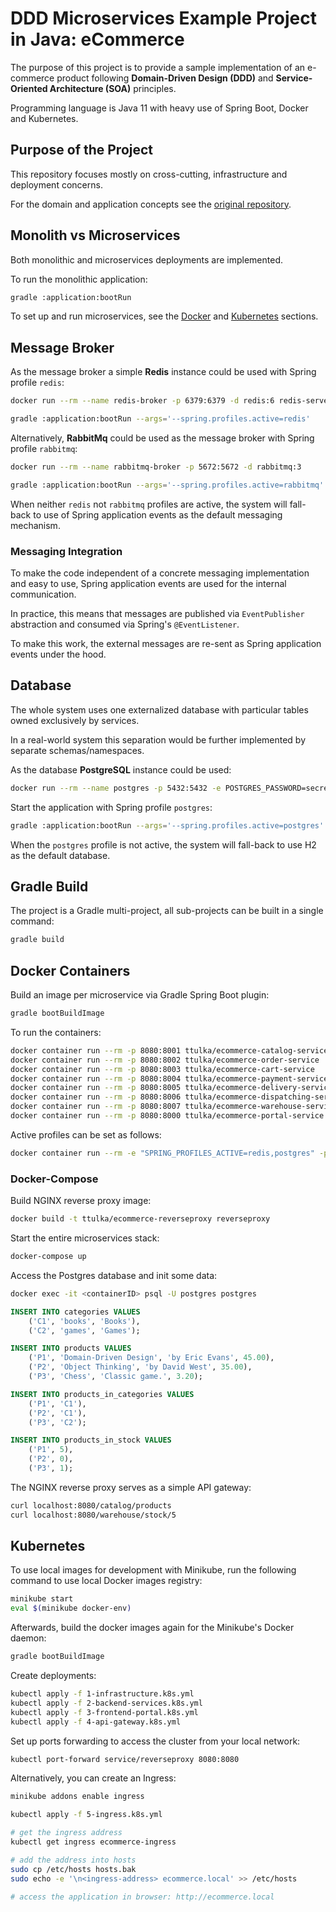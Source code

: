 
# DDD Microservices Example Project in Java: eCommerce

The purpose of this project is to provide a sample implementation of an e-commerce product following **Domain-Driven Design (DDD)** and **Service-Oriented Architecture (SOA)** principles.

Programming language is Java 11 with heavy use of Spring Boot, Docker and Kubernetes.

## Purpose of the Project

This repository focuses mostly on cross-cutting, infrastructure and deployment concerns. 

For the domain and application concepts see the [original repository](https://github.com/ttulka/ddd-example-ecommerce).

## Monolith vs Microservices

Both monolithic and microservices deployments are implemented. 

To run the monolithic application:

```sh
gradle :application:bootRun
```

To set up and run microservices, see the [Docker](#docker-containers) and [Kubernetes](#kubernetes) sections.

## Message Broker

As the message broker a simple **Redis** instance could be used with Spring profile `redis`:

```sh
docker run --rm --name redis-broker -p 6379:6379 -d redis:6 redis-server

gradle :application:bootRun --args='--spring.profiles.active=redis'
```

Alternatively, **RabbitMq** could be used as the message broker with Spring profile `rabbitmq`:

```sh
docker run --rm --name rabbitmq-broker -p 5672:5672 -d rabbitmq:3

gradle :application:bootRun --args='--spring.profiles.active=rabbitmq'
```

When neither `redis` not `rabbitmq` profiles are active, the system will fall-back to use of Spring application events as the default messaging mechanism.

### Messaging Integration

To make the code independent of a concrete messaging implementation and easy to use, Spring application events are used for the internal communication.

In practice, this means that messages are published via `EventPublisher` abstraction and consumed via Spring's `@EventListener`.

To make this work, the external messages are re-sent as Spring application events under the hood.   

## Database

The whole system uses one externalized database with particular tables owned exclusively by services.

In a real-world system this separation would be further implemented by separate schemas/namespaces.

As the database **PostgreSQL** instance could be used:

```sh
docker run --rm --name postgres -p 5432:5432 -e POSTGRES_PASSWORD=secret -d postgres:13
```

Start the application with Spring profile `postgres`:

```sh
gradle :application:bootRun --args='--spring.profiles.active=postgres'
```

When the `postgres` profile is not active, the system will fall-back to use H2 as the default database.

## Gradle Build 

The project is a Gradle multi-project, all sub-projects can be built in a single command:

```sh
gradle build
```

## Docker Containers

Build an image per microservice via Gradle Spring Boot plugin:
```sh
gradle bootBuildImage
```

To run the containers:
```sh
docker container run --rm -p 8080:8001 ttulka/ecommerce-catalog-service
docker container run --rm -p 8080:8002 ttulka/ecommerce-order-service
docker container run --rm -p 8080:8003 ttulka/ecommerce-cart-service
docker container run --rm -p 8080:8004 ttulka/ecommerce-payment-service
docker container run --rm -p 8080:8005 ttulka/ecommerce-delivery-service
docker container run --rm -p 8080:8006 ttulka/ecommerce-dispatching-service
docker container run --rm -p 8080:8007 ttulka/ecommerce-warehouse-service
docker container run --rm -p 8080:8000 ttulka/ecommerce-portal-service
```

Active profiles can be set as follows:
```sh
docker container run --rm -e "SPRING_PROFILES_ACTIVE=redis,postgres" -p 8080:8001 ttulka/ecommerce-catalog-service
```

### Docker-Compose

Build NGINX reverse proxy image:
```sh
docker build -t ttulka/ecommerce-reverseproxy reverseproxy
```

Start the entire microservices stack:
```sh
docker-compose up
```

Access the Postgres database and init some data:
```sh
docker exec -it <containerID> psql -U postgres postgres
```

```sql
INSERT INTO categories VALUES
    ('C1', 'books', 'Books'),
    ('C2', 'games', 'Games');

INSERT INTO products VALUES
    ('P1', 'Domain-Driven Design', 'by Eric Evans', 45.00),
    ('P2', 'Object Thinking', 'by David West', 35.00),
    ('P3', 'Chess', 'Classic game.', 3.20);

INSERT INTO products_in_categories VALUES
    ('P1', 'C1'),
    ('P2', 'C1'),
    ('P3', 'C2');

INSERT INTO products_in_stock VALUES
    ('P1', 5),
    ('P2', 0),
    ('P3', 1);
```

The NGINX reverse proxy serves as a simple API gateway:
```sh
curl localhost:8080/catalog/products
curl localhost:8080/warehouse/stock/5
```

## Kubernetes

To use local images for development with Minikube, run the following command to use local Docker images registry:
```sh
minikube start
eval $(minikube docker-env)
```

Afterwards, build the docker images again for the Minikube's Docker daemon:
```sh
gradle bootBuildImage
```

Create deployments:
```sh
kubectl apply -f 1-infrastructure.k8s.yml
kubectl apply -f 2-backend-services.k8s.yml
kubectl apply -f 3-frontend-portal.k8s.yml
kubectl apply -f 4-api-gateway.k8s.yml
```

Set up ports forwarding to access the cluster from your local network:
```sh
kubectl port-forward service/reverseproxy 8080:8080
```

Alternatively, you can create an Ingress:
```sh
minikube addons enable ingress

kubectl apply -f 5-ingress.k8s.yml

# get the ingress address 
kubectl get ingress ecommerce-ingress

# add the address into hosts
sudo cp /etc/hosts hosts.bak
sudo echo -e '\n<ingress-address> ecommerce.local' >> /etc/hosts

# access the application in browser: http://ecommerce.local
``` 
